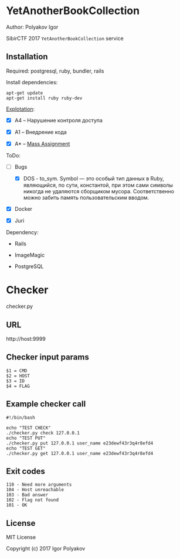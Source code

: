 YetAnotherBookCollection
=======

Author: Polyakov Igor

SibirCTF 2017 `YetAnotherBookCollection` service

Installation
------------

Required: postgresql, ruby, bundler, rails

Install dependencies:
```
apt-get update
apt-get install ruby ruby-dev
```

[Explotation]:

- [x] A4 – Нарушение контроля доступа

- [x] A1 – Внедрение кода

- [x] A* – [Mass Assignment]

ToDo:

- [ ] Bugs
  - [x] DOS - to_sym. Symbol — это особый тип данных в Ruby, являющийся, по сути, константой, при этом сами символы никогда не удаляются сборщиком мусора. Соответственно можно забить память пользовательским вводом.

- [x] Docker

- [x] Juri

Dependency:

- Rails

- ImageMagic

- PostgreSQL

[Explotation]: https://habrahabr.ru/company/pentestit/blog/326272/
[Mass Assignment]: https://xakep.ru/2013/12/03/ruby-on-rails-safe-problem/#toc06.


Checker
=======

checker.py

URL
---

http://host:9999

Checker input params
--------------------

```
$1 = CMD
$2 = HOST
$3 = ID
$4 = FLAG
```

Example checker call
--------------------

```
#!/bin/bash

echo "TEST CHECK"
./checker.py check 127.0.0.1
echo "TEST PUT"
./checker.py put 127.0.0.1 user_name e23dewf43r3q4r8efd4
echo "TEST GET"
./checker.py get 127.0.0.1 user_name e23dewf43r3q4r8efd4
```

Exit codes
----------
```
110 - Need more arguments
104 - Host unreachable
103 - Bad answer
102 - Flag not found
101 - OK
```

License
-------

MIT License

Copyright (c) 2017 Igor Polyakov
